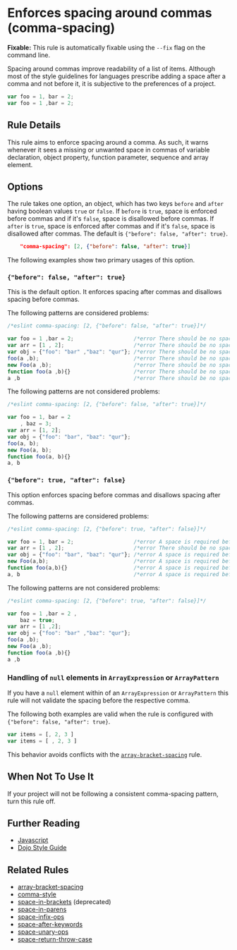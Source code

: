 # Enforces spacing around commas (comma-spacing)

**Fixable:** This rule is automatically fixable using the `--fix` flag on the command line.

Spacing around commas improve readability of a list of items. Although most of the style guidelines for languages prescribe adding a space after a comma and not before it, it is subjective to the preferences of a project.

```js
var foo = 1, bar = 2;
var foo = 1 ,bar = 2;
```

## Rule Details

This rule aims to enforce spacing around a comma. As such, it warns whenever it sees a missing or unwanted space in commas of variable declaration, object property, function parameter, sequence and array element.


## Options

The rule takes one option, an object, which has two keys `before` and `after` having boolean values `true` or `false`. If `before` is `true`, space is enforced before commas and if it's `false`, space is disallowed before commas. If `after` is `true`, space is enforced after commas and if it's `false`, space is disallowed after commas. The default is `{"before": false, "after": true}`.

```json
    "comma-spacing": [2, {"before": false, "after": true}]
```

The following examples show two primary usages of this option.

### `{"before": false, "after": true}`

This is the default option. It enforces spacing after commas and disallows spacing before commas.

The following patterns are considered problems:

```js
/*eslint comma-spacing: [2, {"before": false, "after": true}]*/

var foo = 1 ,bar = 2;                   /*error There should be no space before ','.*/ /*error A space is required after ','.*/
var arr = [1 , 2];                      /*error There should be no space before ','.*/
var obj = {"foo": "bar" ,"baz": "qur"}; /*error There should be no space before ','.*/ /*error A space is required after ','.*/
foo(a ,b);                              /*error There should be no space before ','.*/ /*error A space is required after ','.*/
new Foo(a ,b);                          /*error There should be no space before ','.*/ /*error A space is required after ','.*/
function foo(a ,b){}                    /*error There should be no space before ','.*/ /*error A space is required after ','.*/
a ,b                                    /*error There should be no space before ','.*/ /*error A space is required after ','.*/
```

The following patterns are not considered problems:

```js
/*eslint comma-spacing: [2, {"before": false, "after": true}]*/

var foo = 1, bar = 2
    , baz = 3;
var arr = [1, 2];
var obj = {"foo": "bar", "baz": "qur"};
foo(a, b);
new Foo(a, b);
function foo(a, b){}
a, b
```

### `{"before": true, "after": false}`

This option enforces spacing before commas and disallows spacing after commas.

The following patterns are considered problems:

```js
/*eslint comma-spacing: [2, {"before": true, "after": false}]*/

var foo = 1, bar = 2;                   /*error A space is required before ','.*/ /*error There should be no space after ','.*/
var arr = [1 , 2];                      /*error There should be no space after ','.*/
var obj = {"foo": "bar", "baz": "qur"}; /*error A space is required before ','.*/ /*error There should be no space after ','.*/
new Foo(a,b);                           /*error A space is required before ','.*/
function foo(a,b){}                     /*error A space is required before ','.*/
a, b                                    /*error A space is required before ','.*/ /*error There should be no space after ','.*/
```

The following patterns are not considered problems:

```js
/*eslint comma-spacing: [2, {"before": true, "after": false}]*/

var foo = 1 ,bar = 2 ,
    baz = true;
var arr = [1 ,2];
var obj = {"foo": "bar" ,"baz": "qur"};
foo(a ,b);
new Foo(a ,b);
function foo(a ,b){}
a ,b
```

### Handling of `null` elements in `ArrayExpression` or `ArrayPattern`

If you have a `null` element within of an `ArrayExpression` or `ArrayPattern` this rule will not validate the spacing before the respective comma.

The following both examples are valid when the rule is configured with `{"before": false, "after": true}`.

```js
var items = [, 2, 3 ]
var items = [ , 2, 3 ]
```

This behavior avoids conflicts with the [`array-bracket-spacing`](array-bracket-spacing.md) rule.

## When Not To Use It

If your project will not be following a consistent comma-spacing pattern, turn this rule off.


## Further Reading

* [Javascript](http://javascript.crockford.com/code.html)
* [Dojo Style Guide](https://dojotoolkit.org/reference-guide/1.9/developer/styleguide.html)


## Related Rules

* [array-bracket-spacing](array-bracket-spacing.md)
* [comma-style](comma-style.md)
* [space-in-brackets](space-in-brackets.md) (deprecated)
* [space-in-parens](space-in-parens.md)
* [space-infix-ops](space-infix-ops.md)
* [space-after-keywords](space-after-keywords)
* [space-unary-ops](space-unary-ops)
* [space-return-throw-case](space-return-throw-case)
